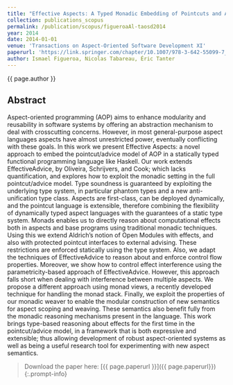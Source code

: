 ```yaml
---
title: "Effective Aspects: A Typed Monadic Embedding of Pointcuts and Advice"
collection: publications_scopus
permalink: /publication/scopus/figueroaAl-taosd2014
year: 2014
date: 2014-01-01
venue: 'Transactions on Aspect-Oriented Software Development XI'
paperurl: 'https://link.springer.com/chapter/10.1007/978-3-642-55099-7_5'
author: Ismael Figueroa, Nicolas Tabareau, Éric Tanter
---
```


{{ page.author }}

## Abstract

Aspect-oriented programming (AOP) aims to enhance modularity and reusability in
software systems by offering an abstraction mechanism to deal with crosscutting
concerns. However, in most general-purpose aspect languages aspects have almost
unrestricted power, eventually conflicting with these goals. In this work we
present Effective Aspects: a novel approach to embed the pointcut/advice model
of AOP in a statically typed functional programming language like Haskell. Our
work extends EffectiveAdvice, by Oliveira, Schrijvers, and Cook; which lacks
quantification, and explores how to exploit the monadic setting in the full
pointcut/advice model. Type soundness is guaranteed by exploiting the
underlying type system, in particular phantom types and a new anti-unification
type class. Aspects are first-class, can be deployed dynamically, and the
pointcut language is extensible, therefore combining the flexibility of
dynamically typed aspect languages with the guarantees of a static type system.
Monads enables us to directly reason about computational effects both in
aspects and base programs using traditional monadic techniques. Using this we
extend Aldrich’s notion of Open Modules with effects, and also with protected
pointcut interfaces to external advising. These restrictions are enforced
statically using the type system. Also, we adapt the techniques of
EffectiveAdvice to reason about and enforce control flow properties. Moreover,
we show how to control effect interference using the parametricity-based
approach of EffectiveAdvice. However, this approach falls short when dealing
with interference between multiple aspects. We propose a different approach
using monad views, a recently developed technique for handling the monad stack.
Finally, we exploit the properties of our monadic weaver to enable the modular
construction of new semantics for aspect scoping and weaving. These semantics
also benefit fully from the monadic reasoning mechanisms present in the
language. This work brings type-based reasoning about effects for the first
time in the pointcut/advice model, in a framework that is both expressive and
extensible; thus allowing development of robust aspect-oriented systems as well
as being a useful research tool for experimenting with new aspect semantics.

>Download the paper here: [{{ page.paperurl }}]({{ page.paperurl}})
{:.prompt-info}
